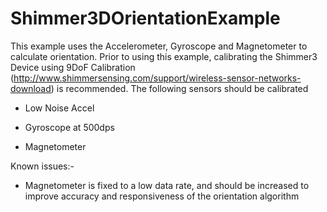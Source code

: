# Shimmer3DOrientationExample

This example uses the Accelerometer, Gyroscope and Magnetometer to calculate
orientation. Prior to using this example, calibrating the Shimmer3 Device using
9DoF Calibration
(http://www.shimmersensing.com/support/wireless-sensor-networks-download) is
recommended. The following sensors should be calibrated

- Low Noise Accel

- Gyroscope at 500dps

- Magnetometer

Known issues:-

- Magnetometer is fixed to a low data rate, and should be increased to improve
  accuracy and responsiveness of the orientation algorithm
